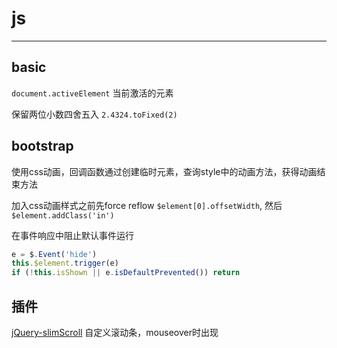 # js

------

## basic

`document.activeElement` 当前激活的元素

保留两位小数四舍五入 `2.4324.toFixed(2)`

## bootstrap

使用css动画，回调函数通过创建临时元素，查询style中的动画方法，获得动画结束方法

加入css动画样式之前先force reflow `$element[0].offsetWidth`,
然后 `$element.addClass('in')`

在事件响应中阻止默认事件运行
```js
e = $.Event('hide')
this.$element.trigger(e)
if (!this.isShown || e.isDefaultPrevented()) return
```

## 插件

[jQuery-slimScroll](http://rocha.la/jQuery-slimScroll)
自定义滚动条，mouseover时出现
